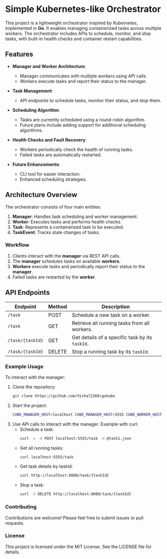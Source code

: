 # Simple Kubernetes-like Orchestrator

This project is a lightweight orchestrator inspired by Kubernetes, implemented in **Go**. It enables managing containerized tasks across multiple workers. The orchestrator includes APIs to schedule, monitor, and stop tasks, with built-in health checks and container restart capabilities.

## Features

- **Manager and Worker Architecture**: 
  - Manager communicates with multiple workers using API calls.
  - Workers execute tasks and report their status to the manager.
  
- **Task Management**:
  - API endpoints to schedule tasks, monitor their status, and stop them.
  
- **Scheduling Algorithm**:
  - Tasks are currently scheduled using a round-robin algorithm.
  - Future plans include adding support for additional scheduling algorithms.

- **Health Checks and Fault Recovery**:
  - Workers periodically check the health of running tasks.
  - Failed tasks are automatically restarted.

- **Future Enhancements**:
  - CLI tool for easier interaction.
  - Enhanced scheduling strategies.

## Architecture Overview

The orchestrator consists of four main entities:
1. **Manager**: Handles task scheduling and worker management.
2. **Worker**: Executes tasks and performs health checks.
3. **Task**: Represents a containerized task to be executed.
4. **TaskEvent**: Tracks state changes of tasks.

### Workflow
1. Clients interact with the **manager** via REST API calls.
2. The **manager** schedules tasks on available **workers**.
3. **Workers** execute tasks and periodically report their status to the **manager**.
4. Failed tasks are restarted by the **worker**.

## API Endpoints

| Endpoint             | Method | Description                                      |
|----------------------|--------|--------------------------------------------------|
| `/task`              | POST   | Schedule a new task on a worker.                |
| `/task`              | GET    | Retrieve all running tasks from all workers.    |
| `/task/{taskId}`     | GET    | Get details of a specific task by its `taskId`. |
| `/task/{taskId}`     | DELETE | Stop a running task by its `taskId`.            |

### Example Usage
To interact with the manager:
1. Clone the repository:
    ```bash
    git clone https://github.com/Vishal2369/gokube
    ```
2. Start the project:
   ```bash
   CUBE_MANAGER_HOST=localhost CUBE_MANAGER_HOST=5555 CUBE_WORKER_HOST=localhost CUBE_WORKER_HOST=5556 go run main.go
   ```
3. Use API calls to interact with the manager. Example with curl:
    - Schedule a task:
        ```bash
        curl -v -X POST localhost:5555/task -d @task1.json
        ```
    - Get all running tasks:
        ```bash
        curl localhost:5555/task
        ```
    - Get task details by taskId:
        ```bash
        curl http://localhost:8080/task/{taskId}
        ```
    - Stop a task:
        ```bash
        curl -X DELETE http://localhost:8080/task/{taskId}
        ```

### Contributing

Contributions are welcome! Please feel free to submit issues or pull requests.

### License

This project is licensed under the MIT License. See the LICENSE file for details.